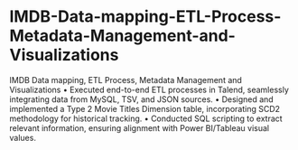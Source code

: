 # IMDB-Data-mapping-ETL-Process-Metadata-Management-and-Visualizations
IMDB Data mapping, ETL Process, Metadata Management and Visualizations
• Executed end-to-end ETL processes in Talend, seamlessly integrating data from MySQL, TSV, and JSON sources.
• Designed and implemented a Type 2 Movie Titles Dimension table, incorporating SCD2 methodology for historical tracking.
• Conducted SQL scripting to extract relevant information, ensuring alignment with Power BI/Tableau visual values.
